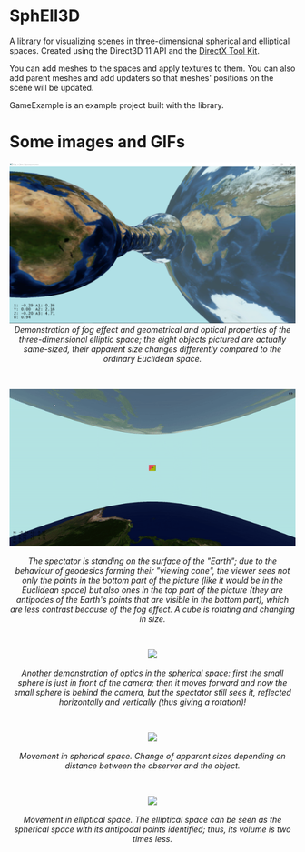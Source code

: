 # SphEll3D

A library for visualizing scenes in three-dimensional spherical and elliptical spaces. Created using the Direct3D 11 API and the [DirectX Tool Kit](https://github.com/microsoft/DirectXTK).

You can add meshes to the spaces and apply textures to them. You can also add parent meshes and add updaters so that meshes' positions on the scene will be updated.

GameExample is an example project built with the library.

# Some images and GIFs

<p align="center">
<img src="/fig1.png">
<i>Demonstration of fog effect and geometrical and optical properties of the three-dimensional elliptic space; the eight objects pictured are actually same-sized, their apparent size changes differently compared to the ordinary Euclidean space.</i>
</p>

<br/>


<p align="center">
<img src="/rotating-object.gif">
</p>
<p align="center">
<i>The spectator is standing on the surface of the "Earth"; due to the behaviour of geodesics forming their "viewing cone", the viewer sees not only the points in the bottom part of the picture (like it would be in the Euclidean space) but also ones in the top part of the picture (they are antipodes of the Earth's points that are visible in the bottom part), which are less contrast because of the fog effect. A cube is rotating and changing in size.</i>
</p>

<br/>


<p align="center">
<img src="/optics.gif">
</p>
<p align="center">
<i>Another demonstration of optics in the spherical space: first the small sphere is just in front of the camera; then it moves forward and now the small sphere is behind the camera, but the spectator still sees it, reflected horizontally and vertically (thus giving a rotation)!</i>
</p>

<br/>


<p align="center">
<img src="/movement_sph.gif">
</p>
<p align="center">
<i>Movement in spherical space. Change of apparent sizes depending on distance between the observer and the object. </i>
</p>

<br/>

<p align="center">
<img src="/movement_ell.gif">
</p>
<p align="center">
<i>Movement in elliptical space. The elliptical space can be seen as the spherical space with its antipodal points identified; thus, its volume is two times less. </i>
</p>

